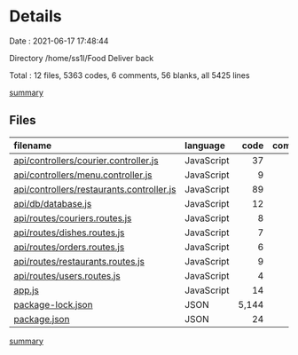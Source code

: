# Details

Date : 2021-06-17 17:48:44

Directory /home/ss1l/Food Deliver back

Total : 12 files,  5363 codes, 6 comments, 56 blanks, all 5425 lines

[summary](results.md)

## Files
| filename | language | code | comment | blank | total |
| :--- | :--- | ---: | ---: | ---: | ---: |
| [api/controllers/courier.controller.js](/api/controllers/courier.controller.js) | JavaScript | 37 | 0 | 8 | 45 |
| [api/controllers/menu.controller.js](/api/controllers/menu.controller.js) | JavaScript | 9 | 0 | 3 | 12 |
| [api/controllers/restaurants.controller.js](/api/controllers/restaurants.controller.js) | JavaScript | 89 | 6 | 17 | 112 |
| [api/db/database.js](/api/db/database.js) | JavaScript | 12 | 0 | 5 | 17 |
| [api/routes/couriers.routes.js](/api/routes/couriers.routes.js) | JavaScript | 8 | 0 | 3 | 11 |
| [api/routes/dishes.routes.js](/api/routes/dishes.routes.js) | JavaScript | 7 | 0 | 3 | 10 |
| [api/routes/orders.routes.js](/api/routes/orders.routes.js) | JavaScript | 6 | 0 | 3 | 9 |
| [api/routes/restaurants.routes.js](/api/routes/restaurants.routes.js) | JavaScript | 9 | 0 | 3 | 12 |
| [api/routes/users.routes.js](/api/routes/users.routes.js) | JavaScript | 4 | 0 | 3 | 7 |
| [app.js](/app.js) | JavaScript | 14 | 0 | 6 | 20 |
| [package-lock.json](/package-lock.json) | JSON | 5,144 | 0 | 1 | 5,145 |
| [package.json](/package.json) | JSON | 24 | 0 | 1 | 25 |

[summary](results.md)